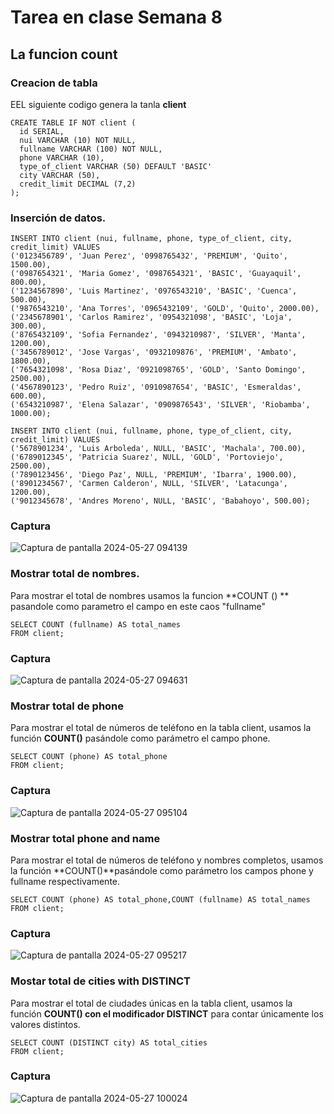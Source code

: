 # Tarea en clase Semana 8
## La funcion count
###   Creacion de tabla
EEL siguiente codigo genera la tanla **client**
```
CREATE TABLE IF NOT client (
  id SERIAL,
  nui VARCHAR (10) NOT NULL,
  fullname VARCHAR (100) NOT NULL,
  phone VARCHAR (10),
  type_of_client VARCHAR (50) DEFAULT 'BASIC'
  city VARCHAR (50),
  credit_limit DECIMAL (7,2)
);
```

### Inserción de datos. 
```
INSERT INTO client (nui, fullname, phone, type_of_client, city, credit_limit) VALUES
('0123456789', 'Juan Perez', '0998765432', 'PREMIUM', 'Quito', 1500.00),
('0987654321', 'Maria Gomez', '0987654321', 'BASIC', 'Guayaquil', 800.00),
('1234567890', 'Luis Martinez', '0976543210', 'BASIC', 'Cuenca', 500.00),
('9876543210', 'Ana Torres', '0965432109', 'GOLD', 'Quito', 2000.00),
('2345678901', 'Carlos Ramirez', '0954321098', 'BASIC', 'Loja', 300.00),
('8765432109', 'Sofia Fernandez', '0943210987', 'SILVER', 'Manta', 1200.00),
('3456789012', 'Jose Vargas', '0932109876', 'PREMIUM', 'Ambato', 1800.00),
('7654321098', 'Rosa Diaz', '0921098765', 'GOLD', 'Santo Domingo', 2500.00),
('4567890123', 'Pedro Ruiz', '0910987654', 'BASIC', 'Esmeraldas', 600.00),
('6543210987', 'Elena Salazar', '0909876543', 'SILVER', 'Riobamba', 1000.00);

INSERT INTO client (nui, fullname, phone, type_of_client, city, credit_limit) VALUES
('5678901234', 'Luis Arboleda', NULL, 'BASIC', 'Machala', 700.00),
('6789012345', 'Patricia Suarez', NULL, 'GOLD', 'Portoviejo', 2500.00),
('7890123456', 'Diego Paz', NULL, 'PREMIUM', 'Ibarra', 1900.00),
('8901234567', 'Carmen Calderon', NULL, 'SILVER', 'Latacunga', 1200.00),
('9012345678', 'Andres Moreno', NULL, 'BASIC', 'Babahoyo', 500.00);

```
### Captura
![Captura de pantalla 2024-05-27 094139](https://github.com/Nathaly222/Base-de-Datos/assets/146012550/66533699-2c4c-450a-8c3e-6672c635669a) 

### Mostrar total de nombres.
Para mostrar el total de nombres usamos la funcion **COUNT () ** pasandole como parametro el campo en este caos "fullname"
```
SELECT COUNT (fullname) AS total_names
FROM client;
```
### Captura
![Captura de pantalla 2024-05-27 094631](https://github.com/Nathaly222/Base-de-Datos/assets/146012550/7302da99-765b-402e-ae49-58dec1cd9f54)

### Mostrar total de phone 

Para mostrar el total de números de teléfono en la tabla client, usamos la función **COUNT()** pasándole como parámetro el campo phone.
```
SELECT COUNT (phone) AS total_phone
FROM client;
```
### Captura

 ![Captura de pantalla 2024-05-27 095104](https://github.com/Nathaly222/Base-de-Datos/assets/146012550/964310f3-0b1c-4d32-848a-19d1c603ca5c)

 ### Mostrar total phone and name 
 Para mostrar el total de números de teléfono y nombres completos, usamos la función **COUNT()**pasándole como parámetro los campos phone y fullname respectivamente. 
 ```
SELECT COUNT (phone) AS total_phone,COUNT (fullname) AS total_names
FROM client;
 ```
 ### Captura

![Captura de pantalla 2024-05-27 095217](https://github.com/Nathaly222/Base-de-Datos/assets/146012550/7cb57187-9b0a-499f-a99c-8847a0e4c1b2)

### Mostar total de cities with DISTINCT
Para mostrar el total de ciudades únicas en la tabla client, usamos la función **COUNT() con el modificador DISTINCT** para contar únicamente los valores distintos. 
```
SELECT COUNT (DISTINCT city) AS total_cities
FROM client;
```
### Captura
![Captura de pantalla 2024-05-27 100024](https://github.com/Nathaly222/Base-de-Datos/assets/146012550/5002bbfb-5155-490b-b05e-aedac3f372dc)









